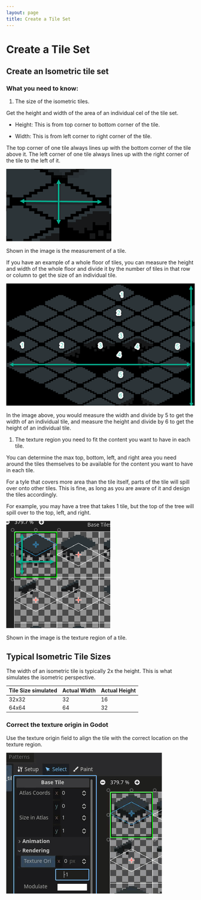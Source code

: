 ```yaml
---
layout: page
title: Create a Tile Set
---
```


# Create a Tile Set

## Create an Isometric tile set

### What you need to know:

1. The size of the isometric tiles.

Get the height and width of the area of an individual cel of the tile set. 

* Height: This is from top corner to bottom corner of the tile.

* Width: This is from left corner to right corner of the tile.

The top corner of one tile always lines up with the bottom corner of the tile above it. The left corner of one tile always lines up with the right corner of the tile to the left of it.

![alt text](example-isometric-tile.png)

Shown in the image is the measurement of a tile.

If you have an example of a whole floor of tiles, you can measure the height and width of the whole floor and divide it by the number of tiles in that row or column to get the size of an individual tile.


![Example tile floor](tile_floor_example.png)

In the image above, you would measure the width and divide by 5 to get the width of an individual tile, and measure the height and divide by 6 to get the height of an individual tile.


1. The texture region you need to fit the content you want to have in each tile.

You can determine the max top, bottom, left, and right area you need around the tiles themselves to be available for the content you want to have in each tile.

For a tyle that covers more area than the tile itself, parts of the tile will spill over onto other tiles. This is fine, as long as you are aware of it and design the tiles accordingly.

For example, you may have a tree that takes 1 tile, but the top of the tree will spill over to the top, left, and right.

![Texture Region Example](texture-region-example.png)

Shown in the image is the texture region of a tile.


## Typical Isometric Tile Sizes

The width of an isometric tile is typically 2x the height. This is what simulates the isometric perspective.

| Tile Size simulated | Actual Width | Actual Height |
|-----------|-------|--------|
| 32x32     | 32    | 16     |
| 64x64     | 64    | 32     |

### Correct the texture origin in Godot

Use the texture origin field to align the tile with the correct location on the texture region.

![Texture Origin Example](correct-texture-origin.gif)